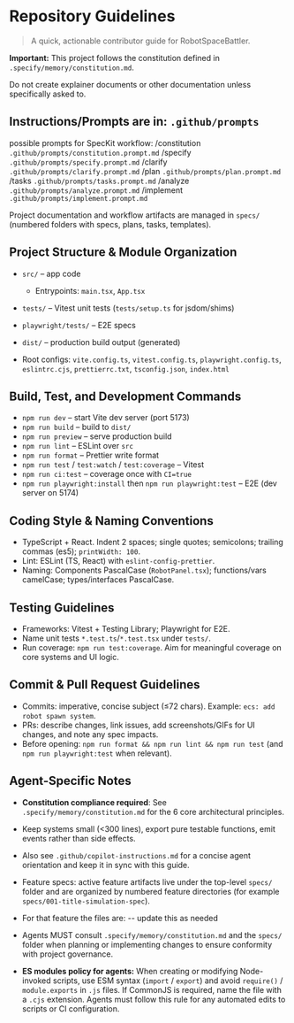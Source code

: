 # Repository Guidelines

> A quick, actionable contributor guide for RobotSpaceBattler.

**Important:** This project follows the constitution defined in `.specify/memory/constitution.md`.

Do not create explainer documents or other documentation unless specifically asked to.

## Instructions/Prompts are in:  `.github/prompts`

possible prompts for SpecKit workflow:
/constitution `.github/prompts/constitution.prompt.md`
/specify `.github/prompts/specify.prompt.md`
/clarify `.github/prompts/clarify.prompt.md`
/plan `.github/prompts/plan.prompt.md`
/tasks `.github/prompts/tasks.prompt.md`
/analyze `.github/prompts/analyze.prompt.md`
/implement `.github/prompts/implement.prompt.md`

Project documentation and workflow artifacts are managed in `specs/` (numbered folders with specs, plans, tasks, templates).


## Project Structure & Module Organization

- `src/` – app code
  - Entrypoints: `main.tsx`, `App.tsx`

- `tests/` – Vitest unit tests (`tests/setup.ts` for jsdom/shims)
- `playwright/tests/` – E2E specs
- `dist/` – production build output (generated)
- Root configs: `vite.config.ts`, `vitest.config.ts`,
  `playwright.config.ts`, `eslintrc.cjs`, `prettierrc.txt`, `tsconfig.json`,
  `index.html`

## Build, Test, and Development Commands

- `npm run dev` – start Vite dev server (port 5173)
- `npm run build` – build to `dist/`
- `npm run preview` – serve production build
- `npm run lint` – ESLint over `src`
- `npm run format` – Prettier write format
- `npm run test` / `test:watch` / `test:coverage` – Vitest
- `npm run ci:test` – coverage once with `CI=true`
- `npm run playwright:install` then `npm run playwright:test` – E2E (dev server on 5174)

## Coding Style & Naming Conventions

- TypeScript + React. Indent 2 spaces; single quotes; semicolons; trailing commas (es5);
  `printWidth: 100`.
- Lint: ESLint (TS, React) with `eslint-config-prettier`.
- Naming: Components PascalCase (`RobotPanel.tsx`); functions/vars camelCase; types/interfaces
  PascalCase.

## Testing Guidelines

- Frameworks: Vitest + Testing Library; Playwright for E2E.
- Name unit tests `*.test.ts`/`*.test.tsx` under `tests/`.
- Run coverage: `npm run test:coverage`. Aim for meaningful coverage on core systems and
  UI logic.

## Commit & Pull Request Guidelines

- Commits: imperative, concise subject (≤72 chars). Example: `ecs: add robot spawn system`.
- PRs: describe changes, link issues, add screenshots/GIFs for UI changes, and note any
  spec impacts.
- Before opening: `npm run format && npm run lint && npm run test` (and
  `npm run playwright:test` when relevant).

## Agent-Specific Notes

- **Constitution compliance required**: See `.specify/memory/constitution.md` for the
  6 core architectural principles.
- Keep systems small (<300 lines), export pure testable functions, emit events rather
  than side effects.
- Also see `.github/copilot-instructions.md` for a concise agent orientation and keep it
  in sync with this guide.

- Feature specs: active feature artifacts live under the top-level `specs/` folder and
  are organized by numbered feature directories (for example `specs/001-title-simulation-spec`).

- For that feature the files are:
  -- update this as needed

- Agents MUST consult `.specify/memory/constitution.md` and the `specs/` folder when
  planning or implementing changes to ensure conformity with project governance.

- **ES modules policy for agents:** When creating or modifying Node-invoked scripts, use ESM syntax
  (`import` / `export`) and avoid `require()` / `module.exports` in `.js` files. If CommonJS is
  required, name the file with a `.cjs` extension. Agents must follow this rule for any automated
  edits to scripts or CI configuration.

